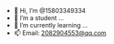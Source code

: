 - 👋 Hi, I’m @15803349334
- 👀 I’m a student ...
- 🌱 I’m currently learning ...
- 📫 Email: 2082904553@qq.com

<!---
15803349334/15803349334 is a ✨ special ✨ repository because its `README.md` (this file) appears on your GitHub profile.
You can click the Preview link to take a look at your changes.
--->
